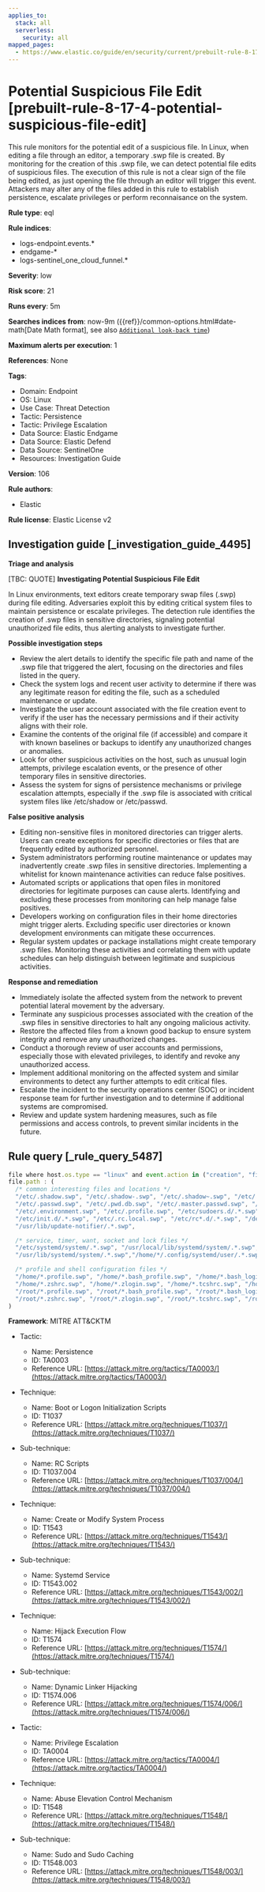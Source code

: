 ```yaml
---
applies_to:
  stack: all
  serverless:
    security: all
mapped_pages:
  - https://www.elastic.co/guide/en/security/current/prebuilt-rule-8-17-4-potential-suspicious-file-edit.html
---
```


# Potential Suspicious File Edit [prebuilt-rule-8-17-4-potential-suspicious-file-edit]

This rule monitors for the potential edit of a suspicious file. In Linux, when editing a file through an editor, a temporary .swp file is created. By monitoring for the creation of this .swp file, we can detect potential file edits of suspicious files. The execution of this rule is not a clear sign of the file being edited, as just opening the file through an editor will trigger this event. Attackers may alter any of the files added in this rule to establish persistence, escalate privileges or perform reconnaisance on the system.

**Rule type**: eql

**Rule indices**:

* logs-endpoint.events.*
* endgame-*
* logs-sentinel_one_cloud_funnel.*

**Severity**: low

**Risk score**: 21

**Runs every**: 5m

**Searches indices from**: now-9m ({{ref}}/common-options.html#date-math[Date Math format], see also [`Additional look-back time`](docs-content://solutions/security/detect-and-alert/create-detection-rule.md#rule-schedule))

**Maximum alerts per execution**: 1

**References**: None

**Tags**:

* Domain: Endpoint
* OS: Linux
* Use Case: Threat Detection
* Tactic: Persistence
* Tactic: Privilege Escalation
* Data Source: Elastic Endgame
* Data Source: Elastic Defend
* Data Source: SentinelOne
* Resources: Investigation Guide

**Version**: 106

**Rule authors**:

* Elastic

**Rule license**: Elastic License v2

## Investigation guide [_investigation_guide_4495]

**Triage and analysis**

[TBC: QUOTE]
**Investigating Potential Suspicious File Edit**

In Linux environments, text editors create temporary swap files (.swp) during file editing. Adversaries exploit this by editing critical system files to maintain persistence or escalate privileges. The detection rule identifies the creation of .swp files in sensitive directories, signaling potential unauthorized file edits, thus alerting analysts to investigate further.

**Possible investigation steps**

* Review the alert details to identify the specific file path and name of the .swp file that triggered the alert, focusing on the directories and files listed in the query.
* Check the system logs and recent user activity to determine if there was any legitimate reason for editing the file, such as a scheduled maintenance or update.
* Investigate the user account associated with the file creation event to verify if the user has the necessary permissions and if their activity aligns with their role.
* Examine the contents of the original file (if accessible) and compare it with known baselines or backups to identify any unauthorized changes or anomalies.
* Look for other suspicious activities on the host, such as unusual login attempts, privilege escalation events, or the presence of other temporary files in sensitive directories.
* Assess the system for signs of persistence mechanisms or privilege escalation attempts, especially if the .swp file is associated with critical system files like /etc/shadow or /etc/passwd.

**False positive analysis**

* Editing non-sensitive files in monitored directories can trigger alerts. Users can create exceptions for specific directories or files that are frequently edited by authorized personnel.
* System administrators performing routine maintenance or updates may inadvertently create .swp files in sensitive directories. Implementing a whitelist for known maintenance activities can reduce false positives.
* Automated scripts or applications that open files in monitored directories for legitimate purposes can cause alerts. Identifying and excluding these processes from monitoring can help manage false positives.
* Developers working on configuration files in their home directories might trigger alerts. Excluding specific user directories or known development environments can mitigate these occurrences.
* Regular system updates or package installations might create temporary .swp files. Monitoring these activities and correlating them with update schedules can help distinguish between legitimate and suspicious activities.

**Response and remediation**

* Immediately isolate the affected system from the network to prevent potential lateral movement by the adversary.
* Terminate any suspicious processes associated with the creation of the .swp files in sensitive directories to halt any ongoing malicious activity.
* Restore the affected files from a known good backup to ensure system integrity and remove any unauthorized changes.
* Conduct a thorough review of user accounts and permissions, especially those with elevated privileges, to identify and revoke any unauthorized access.
* Implement additional monitoring on the affected system and similar environments to detect any further attempts to edit critical files.
* Escalate the incident to the security operations center (SOC) or incident response team for further investigation and to determine if additional systems are compromised.
* Review and update system hardening measures, such as file permissions and access controls, to prevent similar incidents in the future.


## Rule query [_rule_query_5487]

```js
file where host.os.type == "linux" and event.action in ("creation", "file_create_event") and file.extension == "swp" and
file.path : (
  /* common interesting files and locations */
  "/etc/.shadow.swp", "/etc/.shadow-.swp", "/etc/.shadow~.swp", "/etc/.gshadow.swp", "/etc/.gshadow-.swp",
  "/etc/.passwd.swp", "/etc/.pwd.db.swp", "/etc/.master.passwd.swp", "/etc/.spwd.db.swp", "/etc/security/.opasswd.swp",
  "/etc/.environment.swp", "/etc/.profile.swp", "/etc/sudoers.d/.*.swp", "/etc/ld.so.conf.d/.*.swp",
  "/etc/init.d/.*.swp", "/etc/.rc.local.swp", "/etc/rc*.d/.*.swp", "/dev/shm/.*.swp", "/etc/update-motd.d/.*.swp",
  "/usr/lib/update-notifier/.*.swp",

  /* service, timer, want, socket and lock files */
  "/etc/systemd/system/.*.swp", "/usr/local/lib/systemd/system/.*.swp", "/lib/systemd/system/.*.swp",
  "/usr/lib/systemd/system/.*.swp","/home/*/.config/systemd/user/.*.swp", "/run/.*.swp", "/var/run/.*.swp/",

  /* profile and shell configuration files */
  "/home/*.profile.swp", "/home/*.bash_profile.swp", "/home/*.bash_login.swp", "/home/*.bashrc.swp", "/home/*.bash_logout.swp",
  "/home/*.zshrc.swp", "/home/*.zlogin.swp", "/home/*.tcshrc.swp", "/home/*.kshrc.swp", "/home/*.config.fish.swp",
  "/root/*.profile.swp", "/root/*.bash_profile.swp", "/root/*.bash_login.swp", "/root/*.bashrc.swp", "/root/*.bash_logout.swp",
  "/root/*.zshrc.swp", "/root/*.zlogin.swp", "/root/*.tcshrc.swp", "/root/*.kshrc.swp", "/root/*.config.fish.swp"
)
```

**Framework**: MITRE ATT&CKTM

* Tactic:

    * Name: Persistence
    * ID: TA0003
    * Reference URL: [https://attack.mitre.org/tactics/TA0003/](https://attack.mitre.org/tactics/TA0003/)

* Technique:

    * Name: Boot or Logon Initialization Scripts
    * ID: T1037
    * Reference URL: [https://attack.mitre.org/techniques/T1037/](https://attack.mitre.org/techniques/T1037/)

* Sub-technique:

    * Name: RC Scripts
    * ID: T1037.004
    * Reference URL: [https://attack.mitre.org/techniques/T1037/004/](https://attack.mitre.org/techniques/T1037/004/)

* Technique:

    * Name: Create or Modify System Process
    * ID: T1543
    * Reference URL: [https://attack.mitre.org/techniques/T1543/](https://attack.mitre.org/techniques/T1543/)

* Sub-technique:

    * Name: Systemd Service
    * ID: T1543.002
    * Reference URL: [https://attack.mitre.org/techniques/T1543/002/](https://attack.mitre.org/techniques/T1543/002/)

* Technique:

    * Name: Hijack Execution Flow
    * ID: T1574
    * Reference URL: [https://attack.mitre.org/techniques/T1574/](https://attack.mitre.org/techniques/T1574/)

* Sub-technique:

    * Name: Dynamic Linker Hijacking
    * ID: T1574.006
    * Reference URL: [https://attack.mitre.org/techniques/T1574/006/](https://attack.mitre.org/techniques/T1574/006/)

* Tactic:

    * Name: Privilege Escalation
    * ID: TA0004
    * Reference URL: [https://attack.mitre.org/tactics/TA0004/](https://attack.mitre.org/tactics/TA0004/)

* Technique:

    * Name: Abuse Elevation Control Mechanism
    * ID: T1548
    * Reference URL: [https://attack.mitre.org/techniques/T1548/](https://attack.mitre.org/techniques/T1548/)

* Sub-technique:

    * Name: Sudo and Sudo Caching
    * ID: T1548.003
    * Reference URL: [https://attack.mitre.org/techniques/T1548/003/](https://attack.mitre.org/techniques/T1548/003/)




